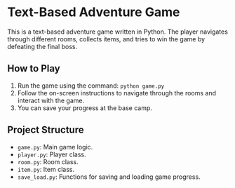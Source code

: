 # Text-Based Adventure Game

This is a text-based adventure game written in Python. The player navigates through different rooms, collects items, and tries to win the game by defeating the final boss.

## How to Play

1. Run the game using the command: `python game.py`
2. Follow the on-screen instructions to navigate through the rooms and interact with the game.
3. You can save your progress at the base camp.

## Project Structure

- `game.py`: Main game logic.
- `player.py`: Player class.
- `room.py`: Room class.
- `item.py`: Item class.
- `save_load.py`: Functions for saving and loading game progress.

